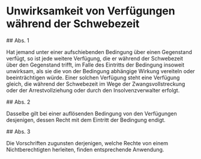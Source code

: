 # Unwirksamkeit von Verfügungen während der Schwebezeit



\#\# Abs. 1

 Hat jemand unter einer aufschiebenden Bedingung über einen Gegenstand verfügt, so ist jede weitere Verfügung, die er während der Schwebezeit über den Gegenstand trifft, im Falle des Eintritts der Bedingung insoweit unwirksam, als sie die von der Bedingung abhängige Wirkung vereiteln oder beeinträchtigen würde. Einer solchen Verfügung steht eine Verfügung gleich, die während der Schwebezeit im Wege der Zwangsvollstreckung oder der Arrestvollziehung oder durch den Insolvenzverwalter erfolgt.

\#\# Abs. 2

 Dasselbe gilt bei einer auflösenden Bedingung von den Verfügungen desjenigen, dessen Recht mit dem Eintritt der Bedingung endigt.

\#\# Abs. 3

 Die Vorschriften zugunsten derjenigen, welche Rechte von einem Nichtberechtigten herleiten, finden entsprechende Anwendung. 

